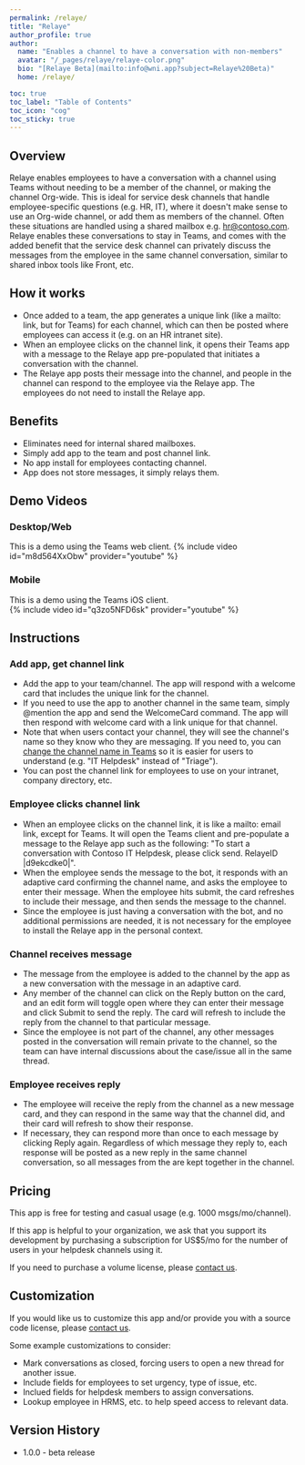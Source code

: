 ```yaml
---
permalink: /relaye/
title: "Relaye"
author_profile: true
author:
  name: "Enables a channel to have a conversation with non-members"
  avatar: "/_pages/relaye/relaye-color.png"
  bio: "[Relaye Beta](mailto:info@wni.app?subject=Relaye%20Beta)"
  home: /relaye/

toc: true
toc_label: "Table of Contents"
toc_icon: "cog"
toc_sticky: true
---
```


## Overview

Relaye enables employees to have a conversation with a channel using Teams without needing to be a member of the channel, or making the channel Org-wide. This is ideal for service desk channels that handle employee-specific questions (e.g. HR, IT), where it doesn't make sense to use an Org-wide channel, or add them as members of the channel. Often these situations are handled using a shared mailbox e.g. hr@contoso.com. Relaye enables these conversations to stay in Teams, and comes with the added benefit that the service desk channel can privately discuss the messages from the employee in the same channel conversation, similar to shared inbox tools like Front, etc.

## How it works

- Once added to a team, the app generates a unique link (like a mailto: link, but for Teams) for each channel, which can then be posted where employees can access it (e.g. on an HR intranet site).
- When an employee clicks on the channel link, it opens their Teams app with a message to the Relaye app pre-populated that initiates a conversation with the channel.
- The Relaye app posts their message into the channel, and people in the channel can respond to the employee via the Relaye app. The employees do not need to install the Relaye app.

## Benefits

- Eliminates need for internal shared mailboxes.
- Simply add app to the team and post channel link.
- No app install for employees contacting channel.
- App does not store messages, it simply relays them.

## Demo Videos

### Desktop/Web

This is a demo using the Teams web client.
{% include video id="m8d564XxObw" provider="youtube" %}

### Mobile

This is a demo using the Teams iOS client.  
{% include video id="q3zo5NFD6sk" provider="youtube" %}

## Instructions

### Add app, get channel link

- Add the app to your team/channel. The app will respond with a welcome card that includes the unique link for the channel.
- If you need to use the app to another channel in the same team, simply @mention the app and send the WelcomeCard command. The app will then respond with welcome card with a link unique for that channel.
- Note that when users contact your channel, they will see the channel's name so they know who they are messaging. If you need to, you can [change the channel name in Teams](https://support.microsoft.com/en-us/office/change-a-channel-name-in-teams-bb1761e1-bc68-4654-985d-7095cd0b2032) so it is easier for users to understand (e.g. "IT Helpdesk" instead of "Triage").
- You can post the channel link for employees to use on your intranet, company directory, etc.

### Employee clicks channel link

- When an employee clicks on the channel link, it is like a mailto: email link, except for Teams. It will open the Teams client and pre-populate a message to the Relaye app such as the following: "To start a conversation with Contoso IT Helpdesk, please click send. RelayeID |d9ekcdke0|".
- When the employee sends the message to the bot, it responds with an adaptive card confirming the channel name, and asks the employee to enter their message. When the employee hits submit, the card refreshes to include their message, and then sends the message to the channel.
- Since the employee is just having a conversation with the bot, and no additional permissions are needed, it is not necessary for the employee to install the Relaye app in the personal context.

### Channel receives message

- The message from the employee is added to the channel by the app as a new conversation with the message in an adaptive card.
- Any member of the channel can click on the Reply button on the card, and an edit form will toggle open where they can enter their message and click Submit to send the reply. The card will refresh to include the reply from the channel to that particular message.
- Since the employee is not part of the channel, any other messages posted in the conversation will remain private to the channel, so the team can have internal discussions about the case/issue all in the same thread.

### Employee receives reply

- The employee will receive the reply from the channel as a new message card, and they can respond in the same way that the channel did, and their card will refresh to show their response.
- If necessary, they can respond more than once to each message by clicking Reply again. Regardless of which message they reply to, each response will be posted as a new reply in the same channel conversation, so all messages from the are kept together in the channel.

## Pricing

This app is free for testing and casual usage (e.g. 1000 msgs/mo/channel).

If this app is helpful to your organization, we ask that you support its development by purchasing a subscription for US$5/mo for the number of users in your helpdesk channels using it.

If you need to purchase a volume license, please [contact us](mailto:info@wni.app).

## Customization

If you would like us to customize this app and/or provide you with a source code license, please [contact us](info@wni.app).

Some example customizations to consider:

- Mark conversations as closed, forcing users to open a new thread for another issue.
- Include fields for employees to set urgency, type of issue, etc.
- Inclued fields for helpdesk members to assign conversations.
- Lookup employee in HRMS, etc. to help speed access to relevant data.

## Version History

- 1.0.0 - beta release
